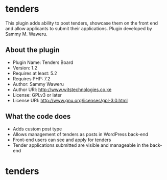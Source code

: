 # tenders
This plugin adds ability to post tenders, showcase them on the front end and allow applicants to submit their applications. Plugin developed by Sammy M. Waweru.

## About the plugin
* Plugin Name: Tenders Board
* Version: 1.2
* Requires at least: 5.2
* Requires PHP: 7.2
* Author: Sammy Waweru
* Author URI: http://www.witstechnologies.co.ke
* License: GPLv3 or later
* License URI: http://www.gnu.org/licenses/gpl-3.0.html

## What the code does
* Adds custom post type
* Allows management of tenders as posts in WordPress back-end
* Front-end users can see and apply for tenders
* Tender applications submitted are visible and manageable in the back-end
# tenders
